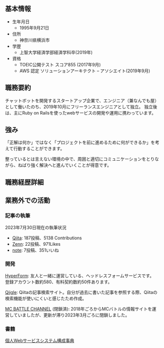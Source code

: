 ## 基本情報
- 生年月日
    - 1995年9月21日
- 住所
    - 神奈川県横浜市
- 学歴
    - 上智大学経済学部経済学科卒(2019年)
- 資格
    - TOEIC公開テスト スコア855 (2017年9月)
    - AWS 認定 ソリューションアーキテクト – アソシエイト(2019年9月)

## 職務要約
チャットボットを開発するスタートアップ企業で、エンジニア（兼なんでも屋）として働いたのち、2019年10月にフリーランスエンジニアとして独立。
独立後は、主にRuby on Railsを使ったwebサービスの開発や運用に携わっています。

## 強み
「正解は何か」ではなく「プロジェクトを前に進めるために何ができるか」を考えて行動することができます。

整っているとは言えない環境の中で、周囲と適切にコミュニケーションをとりながら、ねばり強く解決へと進んでいくことが得意です。

## 職務経歴詳細

## 業務外での活動
### 記事の執筆
2023年7月30日現在の執筆状況
- [Qiita](https://qiita.com/d0ne1s): 187投稿、5138 Contributions
- [Zenn](https://zenn.dev/d0ne1s): 22投稿、971Likes
- [note](https://note.com/d0ne1s): 7投稿、351いいね

### 開発
[HyperForm](https://hyperform.jp/): 
友人と一緒に運営している、ヘッドレスフォームサービスです。
登録アカウント数約580、有料契約数約50件あります。

[Qiigle](https://qiigle.com/): 
Qiitaの記事検索サイト。自分が過去に書いた記事を参照する際、Qiitaの検索機能が使いにくいと感じたため作成。

[MC BATTLE CHANNEL](https://mcbattle-ch.jp/) (閉鎖済): 
2018年ごろからMCバトルの情報サイトを運営していましたが、更新が滞り2023年3月ごろに閉鎖しました。

### 書籍
[個人Webサービスシステム構成事典](https://booth.pm/ja/items/2381283)
